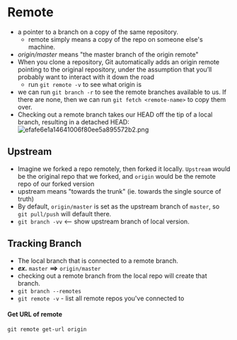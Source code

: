 
# Remote
- a pointer to a branch on a copy of the same repository.
	- remote simply means a copy of the repo on someone else's machine.
- *origin/master* means "the master branch of the origin remote"
- When you clone a repository, Git automatically adds an origin remote pointing to the original repository, under the assumption that you’ll probably want to interact with it down the road
	- run `git remote -v` to see what origin is
- we can run `git branch -r` to see the remote branches available to us. If there are none, then we can run `git fetch <remote-name>` to copy them over.
- Checking out a remote branch takes our HEAD off the tip of a local branch, resulting in a detached HEAD:
![efafe6e1a14641006f80ee5a895572b2.png](:/287b1c5127484a3b99356dfdfa60acbc)

## Upstream
- Imagine we forked a repo remotely, then forked it locally. `Upstream` would be the original repo that we forked, and `origin` would be the remote repo of our forked version
- upstream means "towards the trunk" (ie. towards the single source of truth)
- By default, `origin/master` is set as the upstream branch of `master`, so `git pull/push` will default there.
- `git branch -vv` <-- show upstream branch of local version.

## Tracking Branch
- The local branch that is connected to a remote branch.
- ***ex.*** `master` **==>** `origin/master`
- checking out a remote branch from the local repo will create that branch.
- `git branch --remotes`
- `git remote -v` - list all remote repos you've connected to

#### Get URL of remote
`git remote get-url origin`
